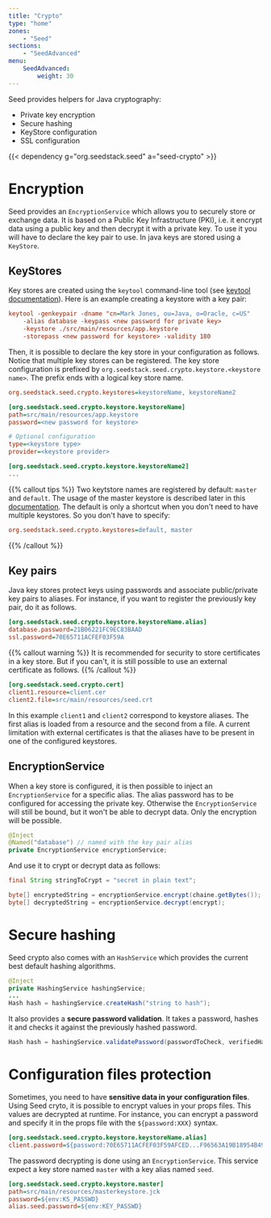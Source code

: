 ```yaml
---
title: "Crypto"
type: "home"
zones:
    - "Seed"
sections:
    - "SeedAdvanced"
menu:
    SeedAdvanced:
        weight: 30
---
```


Seed provides helpers for Java cryptography:

 * Private key encryption
 * Secure hashing
 * KeyStore configuration
 * SSL configuration

{{< dependency g="org.seedstack.seed" a="seed-crypto" >}}

# Encryption

Seed provides an `EncryptionService` which allows you to securely store or exchange data. It is based on a Public Key Infrastructure (PKI),
i.e. it encrypt data using a public key and then decrypt it with a private key. To use it you will have to declare the key pair to use.
In java keys are stored using a `KeyStore`.

## KeyStores

Key stores are created using the `keytool` command-line tool (see [keytool documentation](http://docs.oracle.com/javase/8/docs/technotes/tools/windows/keytool.html)).
Here is an example creating a keystore with a key pair:

```ini
keytool -genkeypair -dname "cn=Mark Jones, ou=Java, o=Oracle, c=US"
    -alias database -keypass <new password for private key>
    -keystore ./src/main/resources/app.keystore
    -storepass <new password for keystore> -validity 180
```

Then, it is possible to declare the key store in your configuration as follows. Notice that multiple key stores can be registered.
The key store configuration is prefixed by `org.seedstack.seed.crypto.keystore.<keystore name>`. The prefix ends with a
logical key store name.

```ini
org.seedstack.seed.crypto.keystores=keystoreName, keystoreName2

[org.seedstack.seed.crypto.keystore.keystoreName]
path=src/main/resources/app.keystore
password=<new password for keystore>

# Optional configuration
type=<keystore type>
provider=<keystore provider>

[org.seedstack.seed.crypto.keystore.keystoreName2]
...
```

{{% callout tips %}}
Two keytstore names are registered by default: `master` and `default`. The usage of the master keystore is described later
in this [documentation](#configuration-files-protection). The default is only a shortcut when you don't need to have multiple
keystores. So you don't have to specify:

```ini
org.seedstack.seed.crypto.keystores=default, master
```
{{% /callout %}}

## Key pairs

Java key stores protect keys using passwords and associate public/private key pairs to aliases. For instance, if you want
to register the previously key pair, do it as follows.

```ini
[org.seedstack.seed.crypto.keystore.keystoreName.alias]
database.password=21B06221FC9EC83BAAD
ssl.password=70E65711ACFEF03F59A
```

{{% callout warning %}}
It is recommended for security to store certificates in a key store. But if you can't, it is still possible to use an external certificate as follows.
{{% /callout %}}

```ini
[org.seedstack.seed.crypto.cert]
client1.resource=client.cer
client2.file=src/main/resources/seed.crt
```
In this example `client1` and `client2` correspond to keystore aliases. The first alias is loaded from a resource and
the second from a file. A current limitation with external certificates is that the aliases have to be present in one of the configured keystores.

## EncryptionService
When a key store is configured, it is then possible to inject an `EncryptionService` for a specific alias.
The alias password has to be configured for accessing the private key. Otherwise the `EncryptionService`
will still be bound, but it won't be able to decrypt data. Only the encryption will be possible.

```java
@Inject
@Named("database") // named with the key pair alias
private EncryptionService encryptionService;
```

And use it to crypt or decrypt data as follows:

```java
final String stringToCrypt = "secret in plain text";

byte[] encryptedString = encryptionService.encrypt(chaine.getBytes());
byte[] decryptedString = encryptionService.decrypt(encrypt);
```

# Secure hashing

Seed crypto also comes with an `HashService` which provides the current best default hashing algorithms.

```java
@Inject
private HashingService hashingService;
...
Hash hash = hashingService.createHash("string to hash");
```

It also provides a **secure password validation**. It takes a password, hashes it and checks
it against the previously hashed password.

```java
Hash hash = hashingService.validatePassword(passwordToCheck, verifiedHash);
```

# Configuration files protection

Sometimes, you need to have **sensitive data in your configuration files**. Using Seed cryto, it is possible to
encrypt values in your props files. This values are decrypted at runtime. For instance, you can encrypt a password
and specify it in the props file with the `${password:XXX}` syntax.

```ini
[org.seedstack.seed.crypto.keystore.keystoreName.alias]
client.password=${password:70E65711ACFEF03F59AFCED...F96563A19B18954B49DD59}
```

The password decrypting is done using an `EncryptionService`. This service expect a key store named `master` with a
key alias named `seed`.

```ini
[org.seedstack.seed.crypto.keystore.master]
path=src/main/resources/masterkeystore.jck
password=${env:KS_PASSWD}
alias.seed.password=${env:KEY_PASSWD}
```